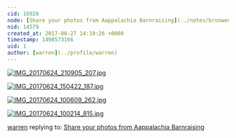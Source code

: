 ```yaml
---
cid: 16928
node: [Share your photos from Aappalachia Barnraising](../notes/bronwen/06-24-2017/share-your-photos-from-aappalachia-barnraising)
nid: 14579
created_at: 2017-06-27 14:19:26 +0000
timestamp: 1498573166
uid: 1
author: [warren](../profile/warren)
---
```


[![IMG_20170624_210905_207.jpg](https://publiclab.org/system/images/photos/000/020/920/large/IMG_20170624_210905_207.jpg)](https://publiclab.org/system/images/photos/000/020/920/original/IMG_20170624_210905_207.jpg)


[![IMG_20170624_150422_187.jpg](https://publiclab.org/system/images/photos/000/020/921/large/IMG_20170624_150422_187.jpg)](https://publiclab.org/system/images/photos/000/020/921/original/IMG_20170624_150422_187.jpg)


[![IMG_20170624_100609_262.jpg](https://publiclab.org/system/images/photos/000/020/922/large/IMG_20170624_100609_262.jpg)](https://publiclab.org/system/images/photos/000/020/922/original/IMG_20170624_100609_262.jpg)


[![IMG_20170624_100214_815.jpg](https://publiclab.org/system/images/photos/000/020/923/large/IMG_20170624_100214_815.jpg)](https://publiclab.org/system/images/photos/000/020/923/original/IMG_20170624_100214_815.jpg)



[warren](../profile/warren) replying to: [Share your photos from Aappalachia Barnraising](../notes/bronwen/06-24-2017/share-your-photos-from-aappalachia-barnraising)

